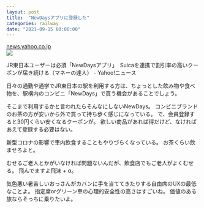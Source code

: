 ```yaml
---
layout: post
title:  "NewDaysアプリに登録した"
categories: railway
date: "2021-09-15 00:00:00"
---
```



<div class="card">
  <a href="https://news.yahoo.co.jp/articles/fcc3b07da6293a42732eb4bdba865534000bbd9f"></a>
  <div class="card__header">
    <a href="https://news.yahoo.co.jp/articles/fcc3b07da6293a42732eb4bdba865534000bbd9f">news.yahoo.co.jp</a>
  </div>
  <div class="card__image">
    <img src="https://amd-pctr.c.yimg.jp/r/iwiz-amd/20210912-00010010-manetatsun-000-1-view.jpg">
  </div>
  <div class="card__title">
    <p>JR東日本ユーザーは必須「NewDaysアプリ」　Suicaを連携で割引率の高いクーポンが届き続ける（マネーの達人） - Yahoo!ニュース</p>
  </div>
  <div class="card__description">
    <p>日々の通勤や通学でJR東日本の駅を利用する方は、ちょっとした飲み物や食べ物を、駅構内のコンビニ「NewDays」で買う機会があることでしょう。

</p>
  </div>
</div>


そこまで利用するかと言われたらそんなにしないNewDays。
コンビニブランドのお茶の方が安いから外で買って持ち歩く感じになっている。
で、会員登録すると30円くらい安くなるクーポンが。
欲しい商品があれば得だけど、なければあえて登録する必要はない。

新型コロナの影響で車内飲食することもやりづらくなっている。
お茶くらい飲ませろよと。

むせるご老人とかがいなければ問題ないんだが、飲食店でもご老人がよくむせる。
飛んでますよ飛沫 + α。

気色悪い暑苦しいおっさんがカバンに手を当ててきたりする自由席のUXの最低なことよ。
指定席orグリーン車の心理的安全性の高さはすごいね。
価値のある旅ならそっちに乗りたいよ。

